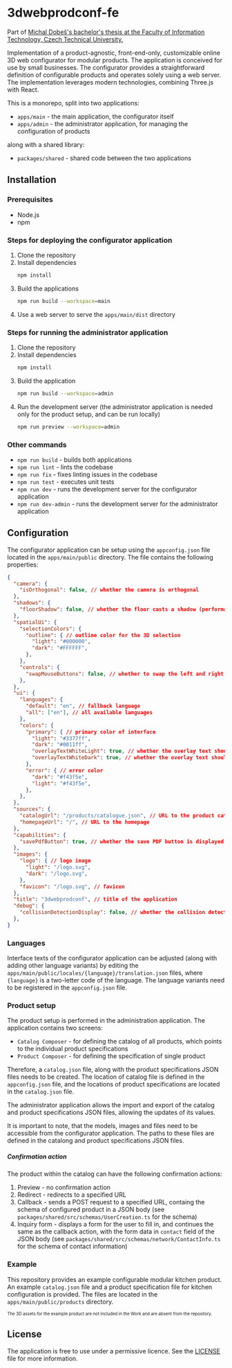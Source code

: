 # 3dwebprodconf-fe

Part of [Michal Dobeš's bachelor's thesis at the Faculty of Information Technology, Czech Technical University.](https://github.com/mishpajz-FIT/bachelors-thesis)

Implementation of a product-agnostic, front-end-only, customizable online 3D web configurator for modular products. The application is conceived for use by small businesses. The configurator provides a straightforward definition of configurable products and operates solely using a web server. The implementation leverages modern technologies, combining Three.js with React.

This is a monorepo, split into two applications:
- `apps/main` - the main application, the configurator itself
- `apps/admin` - the administrator application, for managing the configuration of products

along with a shared library:
- `packages/shared` - shared code between the two applications

## Installation

### Prerequisites
- Node.js
- npm

### Steps for deploying the configurator application

1. Clone the repository
2. Install dependencies
    ```bash
    npm install
    ```
3. Build the applications
    ```bash
    npm run build --workspace=main
    ```
4. Use a web server to serve the `apps/main/dist` directory

### Steps for running the administrator application

1. Clone the repository
2. Install dependencies
    ```bash
    npm install
    ```
3. Build the application
    ```bash
    npm run build --workspace=admin
    ```
4. Run the development server (the administrator application is needed only for the product setup, and can be run locally)
    ```bash
    npm run preview --workspace=admin
    ```

### Other commands

- `npm run build` - builds both applications
- `npm run lint` - lints the codebase
- `npm run fix` - fixes linting issues in the codebase
- `npm run test` - executes unit tests
- `npm run dev` - runs the development server for the configurator application
- `npm run dev-admin` - runs the development server for the administrator application

## Configuration

The configurator application can be setup using the `appconfig.json` file located in the `apps/main/public` directory. The file contains the following properties:
```json
{
  "camera": {
    "isOrthogonal": false, // whether the camera is orthogonal
  },
  "shadows": {
    "floorShadow": false, // whether the floor casts a shadow (performance expensive)
  },
  "spatialUi": {
    "selectionColors": {
      "outline": { // outline color for the 3D selection
        "light": "#000000",
        "dark": "#FFFFFF",
      },
    },
    "controls": { 
      "swapMouseButtons": false, // whether to swap the left and right mouse buttons
    },
  },
  "ui": {
    "languages": { 
      "default": "en", // fallback language
      "all": ["en"], // all available languages
    },
    "colors": {
      "primary": { // primary color of interface
        "light": "#3377ff",
        "dark": "#0011ff",
        "overlayTextWhiteLight": true, // whether the overlay text should be white in lightmode (when overlaying the primary color)
        "overlayTextWhiteDark": true, // whether the overlay text should be white in darkmode (when overlaying the primary color)
      },
      "error": { // error color
        "dark": "#f43f5e",
        "light": "#f43f5e",
      },
    },
  },
  "sources": {
    "catalogUrl": "/products/catalogue.json", // URL to the product catalog
    "homepageUrl": "/", // URL to the homepage
  },
  "capabilities": {
    "savePdfButton": true, // whether the save PDF button is displayed
  },
  "images": {
    "logo": { // logo image
      "light": "/logo.svg",
      "dark": "/logo.svg",
    },
    "favicon": "/logo.svg", // favicon
  },
  "title": "3dwebprodconf", // title of the application
  "debug": {
    "collisionDetectionDisplay": false, // whether the collision detection debug is enabled (visually displays the collision boxes)
  },
}
```

### Languages

Interface texts of the configurator application can be adjusted (along with adding other language variants) by editing the `apps/main/public/locales/{language}/translation.json` files, where `{language}` is a two-letter code of the language. The language variants need to be registered  in the `appconfig.json` file.

### Product setup

The product setup is performed in the administration application. The application contains two screens:
- `Catalog Composer` - for defining the catalog of all products, which points to the individual product specifications
- `Product Composer` - for defining the specification of single product

Therefore, a `catalog.json` file, along with the product specifications JSON files needs to be created.
The location of catalog file is defined in the `appconfig.json` file, and the locations of product specifications are located in the `catalog.json` file.

The administrator application allows the import and export of the catalog and product specifications JSON files, allowing the updates of its values.

It is important to note, that the models, images and files need to be accessible from the configurator application. The paths to these files are defined in the catalong and product specifications JSON files.

##### Confirmation action

The product within the catalog can have the following confirmation actions:
1. Preview - no confirmation action
2. Redirect - redirects to a specified URL
3. Callback - sends a POST request to a specified URL, containg the schema of configured product in a JSON body (see `packages/shared/src/schemas/UserCreation.ts` for the schema)
4. Inquiry form - displays a form for the user to fill in, and continues the same as the callback action, with the form data in `contact` field of the JSON body (see `packages/shared/src/schemas/network/ContactInfo.ts` for the schema of contact information)

### Example

This repository provides an example configurable modular kitchen product. An example `catalog.json` file and a product specification file for kitchen configuration is provided. The files are located in the `apps/main/public/products` directory.

<sub><sup>The 3D assets for the example product are not included in the Work and are absent from the repository.</sup></sub>

## License

The application is free to use under a permissive licence. See the [LICENSE](LICENSE) file for more information.
